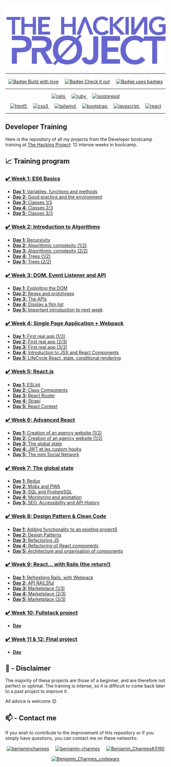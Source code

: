 <img src="./thp-logo.png" alt="logo THP" />

---

<p align="center">
  <a href="https://forthebadge.com"><img align="center" src="https://forthebadge.com/images/badges/built-with-love.svg" alt="Badge Build with love"/></a>
  &nbsp;&nbsp;&nbsp;
  <a href="https://forthebadge.com"><img align="center" src="https://forthebadge.com/images/badges/check-it-out.svg" alt="Badge Check it out"/></a>
  &nbsp;&nbsp;&nbsp;
  <a href="https://forthebadge.com"><img align="center" src="https://forthebadge.com/images/badges/uses-badges.svg" alt="Badge uses badges"/></a>
</p>

---

<p align="center">
  <a href="https://rubyonrails.org" target="_blank" rel="noreferrer"> <img src="https://img.shields.io/badge/Ruby_on_Rails-CC0000?style=for-the-badge&logo=ruby-on-rails&logoColor=white" alt="rails"/> </a>
  &nbsp;&nbsp;&nbsp;
  <a href="https://www.ruby-lang.org/en/" target="_blank" rel="noreferrer"> <img src="https://img.shields.io/badge/Ruby-CC342D?style=for-the-badge&logo=ruby&logoColor=white" alt="ruby"/> </a>
  &nbsp;&nbsp;&nbsp;
  <a href="https://www.postgresql.org" target="_blank" rel="noreferrer"> <img src="https://img.shields.io/badge/PostgreSQL-316192?style=for-the-badge&logo=postgresql&logoColor=white" alt="postgresql"/> </a>
</p>
<p align="center">
  <a href="https://www.w3.org/html/" target="_blank" rel="noreferrer"> <img src="https://img.shields.io/badge/HTML5-E34F26?style=for-the-badge&logo=html5&logoColor=white" alt="html5"/> </a>
  &nbsp;&nbsp;&nbsp;
  <a href="https://www.w3schools.com/css/" target="_blank" rel="noreferrer"> <img src="https://img.shields.io/badge/CSS3-1572B6?style=for-the-badge&logo=css3&logoColor=white" alt="css3"/> </a>
  &nbsp;&nbsp;&nbsp;
  <a href="https://tailwindcss.com/" target="_blank" rel="noreferrer"> <img src="https://img.shields.io/badge/Tailwind_CSS-38B2AC?style=for-the-badge&logo=tailwind-css&logoColor=white" alt="tailwind"/> </a>
  &nbsp;&nbsp;&nbsp;
  <a href="https://getbootstrap.com" target="_blank" rel="noreferrer"> <img src="https://img.shields.io/badge/Bootstrap-563D7C?style=for-the-badge&logo=bootstrap&logoColor=white" alt="bootstrap"/> </a>
  &nbsp;&nbsp;&nbsp;
  <a href="https://developer.mozilla.org/en-US/docs/Web/JavaScript" target="_blank" rel="noreferrer"> <img src="https://img.shields.io/badge/JavaScript-323330?style=for-the-badge&logo=javascript&logoColor=F7DF1E" alt="javascript"/> </a>
  &nbsp;&nbsp;&nbsp;
  <a href="https://reactjs.org/" target="_blank" rel="noreferrer"> <img src="https://img.shields.io/badge/React-20232A?style=for-the-badge&logo=react&logoColor=61DAFB" alt="react"/> </a>
</p>

---

## Developer Training

Here is the repository of all my projects from the Developer bootcamp training at [The Hacking Project](https://www.thehackingproject.org/): 12 intense weeks in bootcamp.

## :chart_with_upwards_trend: Training program

### [:heavy_check_mark: **Week 1:** ES6 Basics](https://github.com/BenjaminCharmes/THP_Developer/tree/main/Week_1)

- [**Day 1:** Variables, functions and methods](https://github.com/BenjaminCharmes/THP_Developer/tree/main/Week_1/Day_1)
- [**Day 2:** Good practice and the environment](https://github.com/BenjaminCharmes/THP_Developer/tree/main/Week_1/Day_2)
- [**Day 3:** Classes 1/3](https://github.com/BenjaminCharmes/THP_Developer/tree/main/Week_1/Day_3_to_5)
- [**Day 4:** Classes 2/3](https://github.com/BenjaminCharmes/THP_Developer/tree/main/Week_1/Day_3_to_5)
- [**Day 5:** Classes 3/3](https://github.com/BenjaminCharmes/THP_Developer/tree/main/Week_1/Day_3_to_5)


### [:heavy_check_mark: **Week 2:** Introduction to Algorithms](https://github.com/BenjaminCharmes/THP_Developer/tree/main/Week_2)

- [**Day 1:** Recursivity](https://github.com/BenjaminCharmes/THP_Developer/tree/main/Week_2/Day_1)
- [**Day 2:** Algorithmic complexity (1/2)](https://github.com/BenjaminCharmes/THP_Developer/tree/main/Week_2/Day_2)
- [**Day 3:** Algorithmic complexity (2/2)](https://github.com/BenjaminCharmes/THP_Developer/tree/main/Week_2/Day_3)
- [**Day 4:** Trees (1/2)](https://github.com/BenjaminCharmes/THP_Developer/tree/main/Week_2/Day_4)
- [**Day 5:** Trees (2/2)](https://github.com/BenjaminCharmes/THP_Developer/tree/main/Week_2/Day_5)

### [:heavy_check_mark: **Week 3:** DOM, Event Listener and API](https://github.com/BenjaminCharmes/THP_Developer/tree/main/Week_3)

- [**Day 1:** Exploiting the DOM](https://github.com/BenjaminCharmes/THP_Developer/tree/main/Week_3/Day_1)
- [**Day 2:** Regex and prototypes](https://github.com/BenjaminCharmes/THP_Developer/tree/main/Week_3/Day_2)
- [**Day 3:** The APIs](https://github.com/BenjaminCharmes/THP_Developer/tree/main/Week_3/Day_3)
- [**Day 4:** Display a film list](https://github.com/BenjaminCharmes/THP_Developer/tree/main/Week_3/Day_4)
- [**Day 5:** Important introduction to next week](https://github.com/BenjaminCharmes/THP_Developer/tree/main/Week_3/Day_5)

### [:heavy_check_mark: **Week 4:** Single Page Application + Webpack](https://github.com/BenjaminCharmes/THP_Developer/tree/main/Week_4)

- [**Day 1:** First real app (1/3)](https://github.com/BenjaminCharmes/THP_Developer/tree/main/Week_4/Day_1_to_3)
- [**Day 2:** First real app (2/3)](https://github.com/BenjaminCharmes/THP_Developer/tree/main/Week_4/Day_1_to_3)
- [**Day 3:** First real app (3/3)](https://github.com/BenjaminCharmes/THP_Developer/tree/main/Week_4/Day_1_to_3)
- [**Day 4:** Introduction to JSX and React Components](https://github.com/BenjaminCharmes/THP_Developer/tree/main/Week_4/Day_4)
- [**Day 5:** LifeCycle React, state, conditional rendering](https://github.com/BenjaminCharmes/THP_Developer/tree/main/Week_4/Day_5)

### [:heavy_check_mark: **Week 5:** React.js](https://github.com/BenjaminCharmes/THP_Developer/tree/main/Week_5)

- [**Day 1:** ESLint](https://github.com/BenjaminCharmes/THP_Developer/tree/main/Week_5/Day_1)
- [**Day 2:** Class Components](https://github.com/BenjaminCharmes/THP_Developer/tree/main/Week_5/Day_2)
- [**Day 3:** React Router](https://github.com/BenjaminCharmes/THP_Developer/tree/main/Week_5/Day_3)
- [**Day 4:** Strapi](https://github.com/BenjaminCharmes/THP_Developer/tree/main/Week_5/Day_4)
- [**Day 5:** React Context](https://github.com/BenjaminCharmes/THP_Developer/tree/main/Week_5/Day_5)

### [:heavy_check_mark: **Week 6:** Advanced React](https://github.com/BenjaminCharmes/THP_Developer/tree/main/Week_6)

- [**Day 1:** Creation of an agency website (1/2)](https://github.com/BenjaminCharmes/THP_Developer/tree/main/Week_6/Day_1_%26_2)
- [**Day 2:** Creation of an agency website (1/2)](https://github.com/BenjaminCharmes/THP_Developer/tree/main/Week_6/Day_1_%26_2)
- [**Day 3:** The global state](https://github.com/BenjaminCharmes/THP_Developer/tree/main/Week_6/Day_3)
- [**Day 4:** JWT et les custom hooks](https://github.com/BenjaminCharmes/THP_Developer/tree/main/Week_6/Day_4_%26_5)
- [**Day 5:** The mini Social Network](https://github.com/BenjaminCharmes/THP_Developer/tree/main/Week_6/Day_4_%26_5)

### [:heavy_check_mark: **Week 7:** The global state](https://github.com/BenjaminCharmes/THP_Developer/tree/main/Week_7)

- [**Day 1:** Redux](https://github.com/BenjaminCharmes/THP_Developer/tree/main/Week_7/Day_1)
- [**Day 2:** Mobx and PWA](https://github.com/BenjaminCharmes/THP_Developer/tree/main/Week_7/Day_2_%26_3)
- [**Day 3:** SQL and PostgreSQL](https://github.com/BenjaminCharmes/THP_Developer/tree/main/Week_7/Day_2_%26_3)
- [**Day 4:** Monitoring and animation](https://github.com/BenjaminCharmes/THP_Developer/tree/main/Week_7/Day_4_%26_5)
- [**Day 5:** SEO, Accessibility and API History](https://github.com/BenjaminCharmes/THP_Developer/tree/main/Week_7/Day_4_%26_5)

### [:heavy_check_mark: **Week 8:** Design Pattern & Clean Code](https://github.com/BenjaminCharmes/THP_Developer/tree/main/Week_8)

- [**Day 1:** Adding functionality to an existing projectS](https://github.com/BenjaminCharmes/THP_Developer/tree/main/Week_8/Day_1)
- [**Day 2:** Design Patterns](https://github.com/BenjaminCharmes/THP_Developer/tree/main/Week_8/Day_2)
- [**Day 3:** Refactoring JS](https://github.com/BenjaminCharmes/THP_Developer/tree/main/Week_8/Day_3)
- [**Day 4:** Refactoring of React components](https://github.com/BenjaminCharmes/THP_Developer/tree/main/Week_8/Day_4)
- [**Day 5:** Architecture and organisation of components](https://github.com/BenjaminCharmes/THP_Developer/tree/main/Week_8/Day_5)

### [:heavy_check_mark: **Week 9:** React... with Rails (the return!)](https://github.com/BenjaminCharmes/THP_Developer/tree/main/Week_9)

- [**Day 1:** Refreshing Rails, with Webpack](https://github.com/BenjaminCharmes/THP_Developer/tree/main/Week_9/Day_1)
- [**Day 2:** API RAILSful](https://github.com/BenjaminCharmes/THP_Developer/tree/main/Week_9/Day_2)
- [**Day 3:** Marketplace (1/3)](https://github.com/BenjaminCharmes/THP_Developer/tree/main/Week_9/Day_3_to_5)
- [**Day 4:** Marketplace (2/3)](https://github.com/BenjaminCharmes/THP_Developer/tree/main/Week_9/Day_3_to_5)
- [**Day 5:** Marketplace (3/3)](https://github.com/BenjaminCharmes/THP_Developer/tree/main/Week_9/Day_3_to_5)

### [:heavy_check_mark: **Week 10:** Fullstack project](https://github.com/BenjaminCharmes/THP_Developer/tree/main/Week_10)

- [**Day**](https://github.com/BenjaminCharmes/THP_Developer/tree/main/Week_10)

### [:heavy_check_mark: **Week 11 & 12:** Final project](https://github.com/BenjaminCharmes/THP_Developer/tree/main/Week_11_%26_12)

- [**Day**](https://github.com/BenjaminCharmes/THP_Developer/tree/main/Week_11_%26_12)

## 🚨 - Disclaimer

The majority of these projects are those of a beginner, and are therefore not perfect or optimal. The training is intense, so it is difficult to come back later to a past project to improve it.

All advice is welcome 😊

## 📫 - Contact me

If you wish to contribute to the improvement of this repository or if you simply have questions, you can contact me on these networks:

<p align="center">
<a href="https://twitter.com/benjamincharmes" target="blank"><img align="center" src="https://raw.githubusercontent.com/rahuldkjain/github-profile-readme-generator/master/src/images/icons/Social/twitter.svg" alt="benjamincharmes" width="50" height="50"/></a>
&nbsp;&nbsp;&nbsp;
<a href="https://linkedin.com/in/benjamin-charmes" target="blank"><img align="center" src="https://raw.githubusercontent.com/rahuldkjain/github-profile-readme-generator/master/src/images/icons/Social/linked-in-alt.svg" alt="benjamin-charmes" width="50" height="50"/></a>
&nbsp;&nbsp;&nbsp;
<a href="https://discord.gg/Benjamin_Charmes#3190" target="blank"><img align="center" src="https://raw.githubusercontent.com/rahuldkjain/github-profile-readme-generator/master/src/images/icons/Social/discord.svg" alt="Benjamin_Charmes#3190" width="50" height="50"/></a>
</p>
<p align="center">
<a href="https://www.codewars.com/users/BenjaminCharmes" target="blank"><img align="center" src="https://www.codewars.com/users/BenjaminCharmes/badges/large" alt="Benjamin_Charmes_codewars"/></a>
</p>